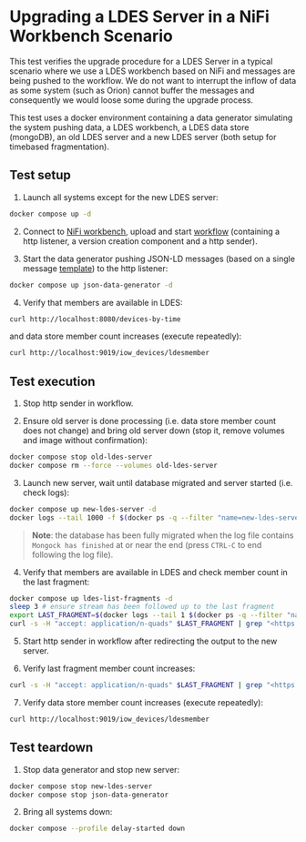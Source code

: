 # Upgrading a LDES Server in a NiFi Workbench Scenario
This test verifies the upgrade procedure for a LDES Server in a typical scenario where we use a LDES workbench based on NiFi and messages are being pushed to the workflow. We do not want to interrupt the inflow of data as some system (such as Orion) cannot buffer the messages and consequently we would loose some during the upgrade process.

This test uses a docker environment containing a data generator simulating the system pushing data, a LDES workbench, a LDES data store (mongoDB), an old LDES server and a new LDES server (both setup for timebased fragmentation).

## Test setup
1. Launch all systems except for the new LDES server:
```bash
docker compose up -d
```

2. Connect to [NiFi workbench](http://localhost:8000/nifi), upload and start [workflow](./nifi-workflow.json) (containing a http listener, a version creation component and a http sender).

3. Start the data generator pushing JSON-LD messages (based on a single message [template](./data/device.template.json)) to the http listener:
```bash
docker compose up json-data-generator -d
```

4. Verify that members are available in LDES:
```bash
curl http://localhost:8080/devices-by-time
```
and data store member count increases (execute repeatedly):
```bash
curl http://localhost:9019/iow_devices/ldesmember
```

## Test execution
1. Stop http sender in workflow.

2. Ensure old server is done processing (i.e. data store member count does not change) and bring old server down (stop it, remove volumes and image without confirmation):
```bash
docker compose stop old-ldes-server
docker compose rm --force --volumes old-ldes-server
```

3. Launch new server, wait until database migrated and server started (i.e. check logs):
```bash
docker compose up new-ldes-server -d
docker logs --tail 1000 -f $(docker ps -q --filter "name=new-ldes-server$")
```
> **Note**: the  database has been fully migrated when the log file contains `Mongock has finished` at or near the end (press `CTRL-C` to end following the log file).

4. Verify that members are available in LDES and check member count in the last fragment:
```bash
docker compose up ldes-list-fragments -d
sleep 3 # ensure stream has been followed up to the last fragment
export LAST_FRAGMENT=$(docker logs --tail 1 $(docker ps -q --filter "name=ldes-list-fragments$"))
curl -s -H "accept: application/n-quads" $LAST_FRAGMENT | grep "<https://w3id.org/tree#member>" | wc -l
```

5. Start http sender in workflow after redirecting the output to the new server.

6. Verify last fragment member count increases:
```bash
curl -s -H "accept: application/n-quads" $LAST_FRAGMENT | grep "<https://w3id.org/tree#member>" | wc -l
```

7. Verify data store member count increases (execute repeatedly):
```bash
curl http://localhost:9019/iow_devices/ldesmember
```

## Test teardown
1. Stop data generator and stop new server:
```bash
docker compose stop new-ldes-server
docker compose stop json-data-generator
```

2. Bring all systems down:
```bash
docker compose --profile delay-started down
```
